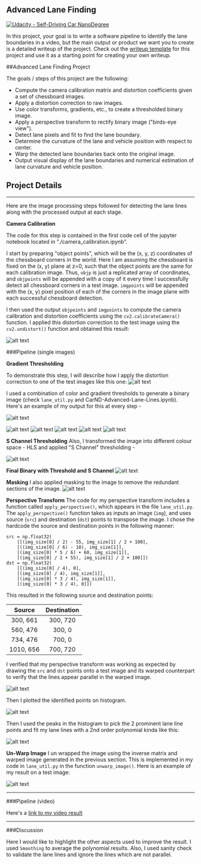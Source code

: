## Advanced Lane Finding
[![Udacity - Self-Driving Car NanoDegree](https://s3.amazonaws.com/udacity-sdc/github/shield-carnd.svg)](http://www.udacity.com/drive)

In this project, your goal is to write a software pipeline to identify the lane boundaries in a video, but the main output or product we want you to create is a detailed writeup of the project.  Check out the [writeup template](https://github.com/udacity/CarND-Advanced-Lane-Lines/blob/master/writeup_template.md) for this project and use it as a starting point for creating your own writeup.  

##Advanced Lane Finding Project

The goals / steps of this project are the following:

* Compute the camera calibration matrix and distortion coefficients given a set of chessboard images.
* Apply a distortion correction to raw images.
* Use color transforms, gradients, etc., to create a thresholded binary image.
* Apply a perspective transform to rectify binary image ("birds-eye view").
* Detect lane pixels and fit to find the lane boundary.
* Determine the curvature of the lane and vehicle position with respect to center.
* Warp the detected lane boundaries back onto the original image.
* Output visual display of the lane boundaries and numerical estimation of lane curvature and vehicle position.

[image0]: ./output_images/chessboard.png "Chessboard"
[image1]: ./output_images/un-distort.png "Undistorted"
[image2]: ./output_images/thresh-gradient-x.png "Threshold X Gradient"
[image3]: ./output_images/thresh-gradient-y.png "Threshold X Gradient"
[image4]: ./output_images/mag-gradient.png "Magnitude Gradient"
[image5]: ./output_images/direction-gradient.png "Direction Gradient"
[image6]: ./output_images/combined-gradient.png "Combined Gradient"
[image7]: ./output_images/color-binary.png "Color Gradient"
[image8]: ./output_images/s-binary.png "S Binary"
[image9]: ./output_images/final-binary.png "Final Binary with Threshold and S Channel"
[image10]: ./output_images/masked.png "Masking"
[image11]: ./output_images/perspective.png "Perspective Transform"
[image12]: ./output_images/histogram.png "Histogram"
[image13]: ./output_images/lane-detect.png "Lane Detection"
[image14]: ./output_images/final-output.png "Final Warpped Image"
[video15]: ./output_images/project_video_output.mp4 "Video"

## Project Details

---
Here are the image processing steps followed for detecting the lane lines along with the processed output at each stage.

**Camera Calibration**

The code for this step is contained in the first code cell of the jupyter notebook located in "./camera_calibration.ipynb".  

I start by preparing "object points", which will be the (x, y, z) coordinates of the chessboard corners in the world. Here I am assuming the chessboard is fixed on the (x, y) plane at z=0, such that the object points are the same for each calibration image.  Thus, `objp` is just a replicated array of coordinates, and `objpoints` will be appended with a copy of it every time I successfully detect all chessboard corners in a test image.  `imgpoints` will be appended with the (x, y) pixel position of each of the corners in the image plane with each successful chessboard detection.  

I then used the output `objpoints` and `imgpoints` to compute the camera calibration and distortion coefficients using the `cv2.calibrateCamera()` function.  I applied this distortion correction to the test image using the `cv2.undistort()` function and obtained this result: 

![alt text][image0]

###Pipeline (single images)

**Gradient Thresholding**

To demonstrate this step, I will describe how I apply the distortion correction to one of the test images like this one:
![alt text][image1]

I used a combination of color and gradient thresholds to generate a binary image (check `lane_util.py` and CarND-Advanced-Lane-Lines.ipynb).  
Here's an example of my output for this at every step - 

![alt text][image2]

![alt text][image3]
![alt text][image4]
![alt text][image5]
![alt text][image6]
![alt text][image7]

**S Channel Thresholding**
Also, I transformed the image into different colour space - HLS and applied "S Channel" thresholding - 

![alt text][image8]

**Final Binary with Threshold and S Channel**
![alt text][image9]

**Masking**
I also applied masking to the image to remove the redundant sections of the image.
![alt text][image10]

**Perspective Transform**
The code for my perspective transform includes a function called `apply_perspective()`, which appears in the file `lane_util.py`.  The `apply_perspective()` function takes as inputs an image (`img`), and uses source (`src`) and destination (`dst`) points to transpose the image.  I chose the hardcode the source and destination points in the following manner:

```
src = np.float32(
    [[(img_size[0] / 2) - 55, img_size[1] / 2 + 100],
    [((img_size[0] / 6) - 10), img_size[1]],
    [(img_size[0] * 5 / 6) + 60, img_size[1]],
    [(img_size[0] / 2 + 55), img_size[1] / 2 + 100]])
dst = np.float32(
    [[(img_size[0] / 4), 0],
    [(img_size[0] / 4), img_size[1]],
    [(img_size[0] * 3 / 4), img_size[1]],
    [(img_size[0] * 3 / 4), 0]])

```
This resulted in the following source and destination points:

| Source        | Destination   | 
|:-------------:|:-------------:| 
| 300, 661      | 300, 720        | 
| 560, 476      | 300, 0      |
| 734, 476     | 700, 0      |
| 1010, 656      | 700, 720        |

I verified that my perspective transform was working as expected by drawing the `src` and `dst` points onto a test image and its warped counterpart to verify that the lines appear parallel in the warped image.

![alt text][image11]

Then I plotted the identified points on histogram.

![alt text][image12]

Then I used the peaks in the histogram to pick the 2 prominent lane line points and fit my lane lines with a 2nd order polynomial kinda like this:

![alt text][image13]

**Un-Warp Image**
I un wrapped the image using the inverse matrix and warped image generated in the previous section. This is implemented in my code in `lane_util.py` in the function `unwarp_image()`.  Here is an example of my result on a test image:

![alt text][image14]

---

###Pipeline (video)

Here's a [link to my video result](./output_images/project_video_output.mp4)

---

###Discussion

Here I would like to highlight the other aspects used to improve the result. I used `Smoothing` to average the polynomial results. Also, I used sanity check to validate the lane lines and ignore the lines which are not parallel. 